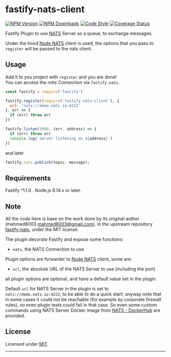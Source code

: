 # fastify-nats-client

  [![NPM Version](https://img.shields.io/npm/v/fastify-nats-client.svg?style=flat)](https://npmjs.org/package/fastify-nats-client/)
  [![NPM Downloads](https://img.shields.io/npm/dm/fastify-nats-client.svg?style=flat)](https://npmjs.org/package/fastify-nats-client/)
  [![Code Style](https://img.shields.io/badge/code%20style-standard-brightgreen.svg?style=flat)](http://standardjs.com/)
  [![Coverage Status](https://coveralls.io/repos/github/smartiniOnGitHub/fastify-nats-client/badge.svg?branch=master)](https://coveralls.io/github/smartiniOnGitHub/fastify-nats-client/?branch=master)

Fastify Plugin to use [NATS](http://nats.io) Server as a queue, to exchange messages.

Under the hood [Node NATS](https://github.com/nats-io/node-nats) client is used, the options that you pass to `register` will be passed to the nats client.


## Usage
Add it to you project with `register` and you are done!  
You can access the *nats Connection* via `fastify.nats`.
```js
const fastify = require('fastify')

fastify.register(require('fastify-nats-client'), {
  url: 'nats://demo.nats.io:4222'
}, err => {
  if (err) throw err
})

fastify.listen(3000, (err, address) => {
  if (err) throw err
  console.log(`server listening on ${address}`)
})
```

and later
```js
fastify.nats.publish(topic, message);
```


## Requirements

Fastify ^1.1.0 .
Node.js 8.14.x or later.


## Note

All the code here is base on the work done by its original author (mahmed8003 <mahmed8003@gmail.com>), 
in the upstream repository [fastify-nats](https://github.com/mahmed8003/fastify-nats), under the MIT license.

The plugin decorate Fastify and expose some functions:
- `nats`, the NATS Connection to use

Plugin options are forwarder to [Node NATS](https://github.com/nats-io/node-nats) client, some are:
- `url`, the absolute URL of the NATS Server to use (including the port)

all plugin options are optional, and have a default value set in the plugin.

Default `url` for NATS Server in the plugin is set to `nats://demo.nats.io:4222`, 
to be able to do a quick start; anyway note that in some cases it could not be reachable 
(for example by corporate firewall rules), so even plugin tests could fail in that case.
So even some custom commands using NATS Server Docker image from 
[NATS - DockerHub](https://hub.docker.com/_/nats/) are provided.


## License

Licensed under [MIT](./LICENSE).

----
